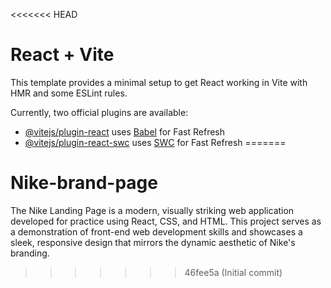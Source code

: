 <<<<<<< HEAD
# React + Vite

This template provides a minimal setup to get React working in Vite with HMR and some ESLint rules.

Currently, two official plugins are available:

- [@vitejs/plugin-react](https://github.com/vitejs/vite-plugin-react/blob/main/packages/plugin-react/README.md) uses [Babel](https://babeljs.io/) for Fast Refresh
- [@vitejs/plugin-react-swc](https://github.com/vitejs/vite-plugin-react-swc) uses [SWC](https://swc.rs/) for Fast Refresh
=======
# Nike-brand-page
The Nike Landing Page is a modern, visually striking web application developed for practice using React, CSS, and HTML. This project serves as a demonstration of front-end web development skills and showcases a sleek, responsive design that mirrors the dynamic aesthetic of Nike's branding.
>>>>>>> 46fee5a (Initial commit)
